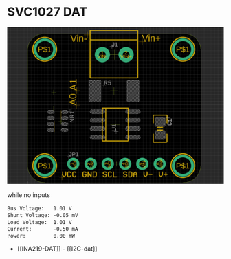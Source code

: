
# SVC1027 DAT 

![](17-37-17-24-07-2023.png)



while no inputs 

    Bus Voltage:   1.01 V
    Shunt Voltage: -0.05 mV
    Load Voltage:  1.01 V
    Current:       -0.50 mA
    Power:         0.00 mW



- [[INA219-DAT]] - [[I2C-dat]]



